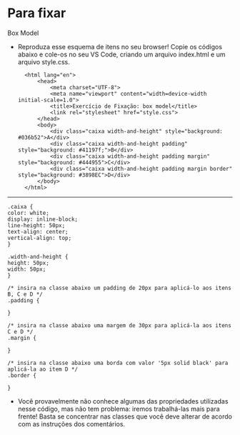 # Para fixar

Box Model

* Reproduza esse esquema de itens no seu browser! Copie os códigos abaixo e cole-os no seu VS Code, criando um arquivo index.html e um arquivo style.css.

    <!DOCTYPE html>
        <html lang="en">
            <head>
                <meta charset="UTF-8">
                <meta name="viewport" content="width=device-width initial-scale=1.0">
                <title>Exercício de Fixação: box model</title>
                <link rel="stylesheet" href="style.css">
            </head>
            <body>
                <div class="caixa width-and-height" style="background: #036b52">A</div>
                <div class="caixa width-and-height padding" style="background: #41197f;">B</div>
                <div class="caixa width-and-height padding margin" style="background: #444955">C</div>
                <div class="caixa width-and-height padding margin border" style="background: #3898EC">D</div>
            </body>
        </html>

--------------------------------------------------------------------------

    .caixa {
    color: white;
    display: inline-block;
    line-height: 50px;
    text-align: center;
    vertical-align: top;
    }

    .width-and-height {
    height: 50px;
    width: 50px;
    }

    /* insira na classe abaixo um padding de 20px para aplicá-lo aos itens B, C e D */
    .padding {

    }

    /* insira na classe abaixo uma margem de 30px para aplicá-la aos itens C e D */
    .margin {

    }

    /* insira na classe abaixo uma borda com valor '5px solid black' para aplicá-la ao item D */
    .border {

    }
    
* Você provavelmente não conhece algumas das propriedades utilizadas nesse código, mas não tem problema: iremos trabalhá-las mais para frente! Basta se concentrar nas classes que você deve alterar de acordo com as instruções dos comentários.